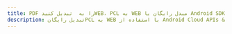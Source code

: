 ---title: PDF را به  تبدیل کنیدWEB، PCL به WEB مبدل رایگان یا Android SDKdescription: تبدیل رایگانPCL به WEB با استفاده از Android Cloud APIs & SDK همچنین اسناد PDF را در Cloud ایجاد، ویرایش و رندر کنید.---